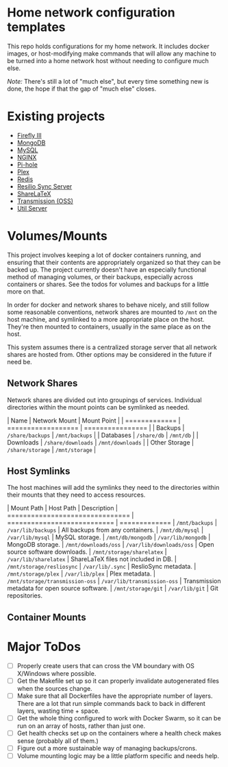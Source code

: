 # Home network configuration templates

This repo holds configurations for my home network.
It includes docker images, or host-modifying make commands that will allow any machine to be turned into a home network host without needing to configure much else.

*Note:* There's still a lot of "much else", but every time something new is done, the hope if that the gap of "much else" closes.

# Existing projects

- [Firefly III](/firefly-iii)
- [MongoDB](/mongodb)
- [MySQL](/mysql)
- [NGINX](/nginx)
- [Pi-hole](/pi-hole)
- [Plex](/plex)
- [Redis](/redis)
- [Resilio Sync Server](/resilio-server)
- [ShareLaTeX](/sharelatex)
- [Transmission (OSS)](/transmission-oss)
- [Util Server](/util)

[//]: # (# Service Name)
[//]: # ()
[//]: # (Description of the service/image/configuration, whatever)
[//]: # ()
[//]: # (# ToDos)
[//]: # ()
[//]: # (- [ ] Something that should be fixed with the current configuration/usage of the service)

# Volumes/Mounts

This project involves keeping a lot of docker containers running, and ensuring that their contents are appropriately organized so that they can be backed up.
The project currently doesn't have an especially functional method of managing volumes, or their backups, especially across containers or shares.
See the todos for volumes and backups for a little more on that.

In order for docker and network shares to behave nicely, and still follow some reasonable conventions, network shares are mounted to `/mnt` on the host machine, and symlinked to a more appropriate place on the host.
They're then mounted to containers, usually in the same place as on the host.

This system assumes there is a centralized storage server that all network shares are hosted from.
Other options may be considered in the future if need be.

## Network Shares

Network shares are divided out into groupings of services.
Individual directories within the mount points can be symlinked as needed.

| Name          | Network Mount      | Mount Point      |
| ============= | ================== | ================ |
| Backups       | `/share/backups`   | `/mnt/backups`   |
| Databases     | `/share/db`        | `/mnt/db`        |
| Downloads     | `/share/downloads` | `/mnt/downloads` |
| Other Storage | `/share/storage`   | `/mnt/storage`   |

## Host Symlinks

The host machines will add the symlinks they need to the directories within their mounts that they need to access resources.

| Mount Path                      | Host Path                   | Description
| =============================== | =========================== | =============
| `/mnt/backups`                  | `/var/lib/backups`          | All backups from any containers.
| `/mnt/db/mysql`                 | `/var/lib/mysql`            | MySQL storage.
| `/mnt/db/mongodb`               | `/var/lib/mongodb`          | MongoDB storage.
| `/mnt/downloads/oss`            | `/var/lib/downloads/oss`    | Open source software downloads.
| `/mnt/storage/sharelatex`       | `/var/lib/sharelatex`       | ShareLaTeX files not included in DB.
| `/mnt/storage/resliosync`       | `/var/lib/.sync`            | ReslioSync metadata.
| `/mnt/storage/plex`             | `/var/lib/plex`             | Plex metadata.
| `/mnt/storage/transmission-oss` | `/var/lib/transmission-oss` | Transmission metadata for open source software.
| `/mnt/storage/git`              | `/var/lib/git`              | Git repositories.

## Container Mounts


# Major ToDos

- [ ] Properly create users that can cross the VM boundary with OS X/Windows where possible. 
- [ ] Get the Makefile set up so it can properly invalidate autogenerated files when the sources change.
- [ ] Make sure that all Dockerfiles have the appropriate number of layers. There are a lot that run simple commands back to back in different layers, wasting time + space.
- [ ] Get the whole thing configured to work with Docker Swarm, so it can be run on an array of hosts, rather than just one.
- [ ] Get health checks set up on the containers where a health check makes sense (probably all of them.)
- [ ] Figure out a more sustainable way of managing backups/crons.
- [ ] Volume mounting logic may be a little platform specific and needs help.
